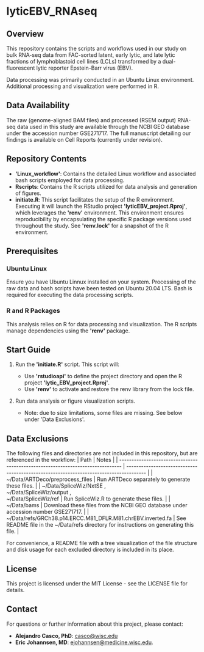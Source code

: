 # lyticEBV_RNAseq

## Overview
This repository contains the scripts and workflows used in our study on bulk RNA-seq data from FAC-sorted latent, early lytic, and late lytic fractions of lymphoblastoid cell lines (LCLs) transformed by a dual-fluorescent lytic reporter Epstein-Barr virus (EBV).

Data processing was primarily conducted in an Ubuntu Linux environment. Additional processing and visualization were performed in R.

## Data Availability

The raw (genome-aligned BAM files) and processed (RSEM output) RNA-seq data used in this study are available through the NCBI GEO database under the accession number GSE271717. The full manuscript detailing our findings is available on Cell Reports (currently under revision).

## Repository Contents

- **'Linux_workflow'**: Contains the detailed Linux workflow and associated bash scripts employed for data processing.
- **Rscripts**: Contains the R scripts utilized for data analysis and generation of figures.
- **initiate.R**: This script facilitates the setup of the R environment. Executing it will launch the RStudio project **'lyticEBV_project.Rproj'**, which leverages the **'renv'** environment. This environment ensures reproducibility by encapsulating the specific R package versions used throughout the study. See **'renv.lock'** for a snapshot of the R environment.

## Prerequisites

### Ubuntu Linux

Ensure you have Ubuntu Linnux installed on your system. Processing of the raw data and bash scripts have been tested on Ubuntu 20.04 LTS. Bash is required for executing the data processing scripts.

### R and R Packages

This analysis relies on R for data processing and visualization. The R scripts manage dependencies using the **'renv'** package.

## Start Guide

1. Run the **'initiate.R'** script.
   This script will:
   - Use **'rstudioapi'** to define the project directory and open the R project **'lytic_EBV_project.Rproj'**.
   - Use **'renv'** to activate and restore the renv library from the lock file.

2. Run data analysis or figure visualization scripts.
   - Note: due to size limitations, some files are missing. See below under 'Data Exclusions'.

## Data Exclusions

The following files and directories are not included in this repository, but are referenced in the workflow:
| Path                                                                            | Notes                                                                                  |
| ------------------------------------------------------------------------------- | -------------------------------------------------------------------------------------- |
| ~/Data/ARTDeco/preprocess_files                                                 | Run ARTDeco separately to generate these files.                                        |
| ~/Data/SpliceWiz/NxtSE ,<br> ~/Data/SpliceWiz/output ,<br> ~/Data/SpliceWiz/ref | <be>Run SpliceWiz.R to generate these files.                                           |
| ~/Data/bams                                                                     | Download these files from the NCBI GEO database under accession number GSE271717.      |
| ~/Data/refs/GRCh38.p14.ERCC.M81_DFLR.M81.chrEBV.inverted.fa                     | See README file in the ~/Data/refs directory for instructions on generating this file. |

For convenience, a README file with a tree visualization of the file structure and disk usage for each excluded directory is included in its place.

## License

This project is licensed under the MIT License - see the LICENSE file for details.

## Contact

For questions or further information about this project, please contact:
- **Alejandro Casco, PhD**: casco@wisc.edu
- **Eric Johannsen, MD**: ejohannsen@medicine.wisc.edu.
